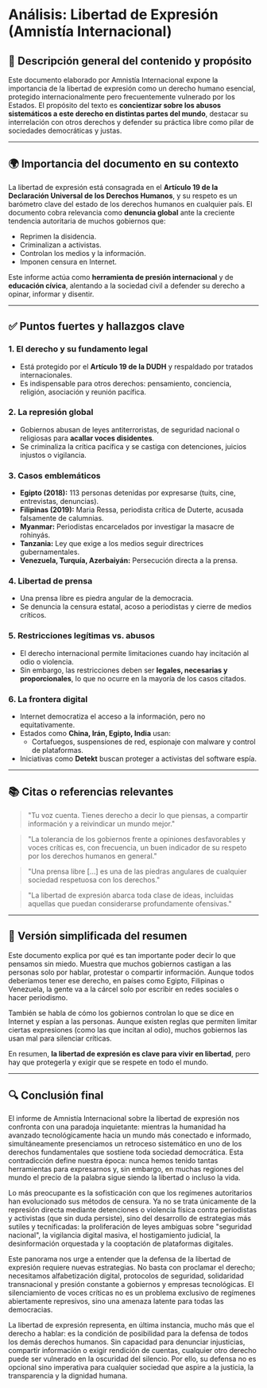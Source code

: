 # Análisis: Libertad de Expresión (Amnistía Internacional)

## 📘 Descripción general del contenido y propósito

Este documento elaborado por Amnistía Internacional expone la importancia de la libertad de expresión como un derecho humano esencial, protegido internacionalmente pero frecuentemente vulnerado por los Estados. El propósito del texto es **concientizar sobre los abusos sistemáticos a este derecho en distintas partes del mundo**, destacar su interrelación con otros derechos y defender su práctica libre como pilar de sociedades democráticas y justas.

---

## 🌍 Importancia del documento en su contexto

La libertad de expresión está consagrada en el **Artículo 19 de la Declaración Universal de los Derechos Humanos**, y su respeto es un barómetro clave del estado de los derechos humanos en cualquier país. El documento cobra relevancia como **denuncia global** ante la creciente tendencia autoritaria de muchos gobiernos que:

* Reprimen la disidencia.
* Criminalizan a activistas.
* Controlan los medios y la información.
* Imponen censura en Internet.

Este informe actúa como **herramienta de presión internacional** y de **educación cívica**, alentando a la sociedad civil a defender su derecho a opinar, informar y disentir.

---

## ✅ Puntos fuertes y hallazgos clave

### 1. El derecho y su fundamento legal

* Está protegido por el **Artículo 19 de la DUDH** y respaldado por tratados internacionales.
* Es indispensable para otros derechos: pensamiento, conciencia, religión, asociación y reunión pacífica.

### 2. La represión global

* Gobiernos abusan de leyes antiterroristas, de seguridad nacional o religiosas para **acallar voces disidentes**.
* Se criminaliza la crítica pacífica y se castiga con detenciones, juicios injustos o vigilancia.

### 3. Casos emblemáticos

* **Egipto (2018):** 113 personas detenidas por expresarse (tuits, cine, entrevistas, denuncias).
* **Filipinas (2019):** Maria Ressa, periodista crítica de Duterte, acusada falsamente de calumnias.
* **Myanmar:** Periodistas encarcelados por investigar la masacre de rohinyás.
* **Tanzania:** Ley que exige a los medios seguir directrices gubernamentales.
* **Venezuela, Turquía, Azerbaiyán:** Persecución directa a la prensa.

### 4. Libertad de prensa

* Una prensa libre es piedra angular de la democracia.
* Se denuncia la censura estatal, acoso a periodistas y cierre de medios críticos.

### 5. Restricciones legítimas vs. abusos

* El derecho internacional permite limitaciones cuando hay incitación al odio o violencia.
* Sin embargo, las restricciones deben ser **legales, necesarias y proporcionales**, lo que no ocurre en la mayoría de los casos citados.

### 6. La frontera digital

* Internet democratiza el acceso a la información, pero no equitativamente.
* Estados como **China, Irán, Egipto, India** usan:
  * Cortafuegos, suspensiones de red, espionaje con malware y control de plataformas.
* Iniciativas como **Detekt** buscan proteger a activistas del software espía.

---

## 📚 Citas o referencias relevantes

> "Tu voz cuenta. Tienes derecho a decir lo que piensas, a compartir información y a reivindicar un mundo mejor."

> "La tolerancia de los gobiernos frente a opiniones desfavorables y voces críticas es, con frecuencia, un buen indicador de su respeto por los derechos humanos en general."

> "Una prensa libre [...] es una de las piedras angulares de cualquier sociedad respetuosa con los derechos."

> "La libertad de expresión abarca toda clase de ideas, incluidas aquellas que puedan considerarse profundamente ofensivas."

---

## 📝 Versión simplificada del resumen

Este documento explica por qué es tan importante poder decir lo que pensamos sin miedo. Muestra que muchos gobiernos castigan a las personas solo por hablar, protestar o compartir información. Aunque todos deberíamos tener ese derecho, en países como Egipto, Filipinas o Venezuela, la gente va a la cárcel solo por escribir en redes sociales o hacer periodismo.

También se habla de cómo los gobiernos controlan lo que se dice en Internet y espían a las personas. Aunque existen reglas que permiten limitar ciertas expresiones (como las que incitan al odio), muchos gobiernos las usan mal para silenciar críticas.

En resumen, **la libertad de expresión es clave para vivir en libertad**, pero hay que protegerla y exigir que se respete en todo el mundo.

---

## 🔍 Conclusión final

El informe de Amnistía Internacional sobre la libertad de expresión nos confronta con una paradoja inquietante: mientras la humanidad ha avanzado tecnológicamente hacia un mundo más conectado e informado, simultáneamente presenciamos un retroceso sistemático en uno de los derechos fundamentales que sostiene toda sociedad democrática. Esta contradicción define nuestra época: nunca hemos tenido tantas herramientas para expresarnos y, sin embargo, en muchas regiones del mundo el precio de la palabra sigue siendo la libertad o incluso la vida.

Lo más preocupante es la sofisticación con que los regímenes autoritarios han evolucionado sus métodos de censura. Ya no se trata únicamente de la represión directa mediante detenciones o violencia física contra periodistas y activistas (que sin duda persiste), sino del desarrollo de estrategias más sutiles y tecnificadas: la proliferación de leyes ambiguas sobre "seguridad nacional", la vigilancia digital masiva, el hostigamiento judicial, la desinformación orquestada y la cooptación de plataformas digitales.

Este panorama nos urge a entender que la defensa de la libertad de expresión requiere nuevas estrategias. No basta con proclamar el derecho; necesitamos alfabetización digital, protocolos de seguridad, solidaridad transnacional y presión constante a gobiernos y empresas tecnológicas. El silenciamiento de voces críticas no es un problema exclusivo de regímenes abiertamente represivos, sino una amenaza latente para todas las democracias.

La libertad de expresión representa, en última instancia, mucho más que el derecho a hablar: es la condición de posibilidad para la defensa de todos los demás derechos humanos. Sin capacidad para denunciar injusticias, compartir información o exigir rendición de cuentas, cualquier otro derecho puede ser vulnerado en la oscuridad del silencio. Por ello, su defensa no es opcional sino imperativa para cualquier sociedad que aspire a la justicia, la transparencia y la dignidad humana.